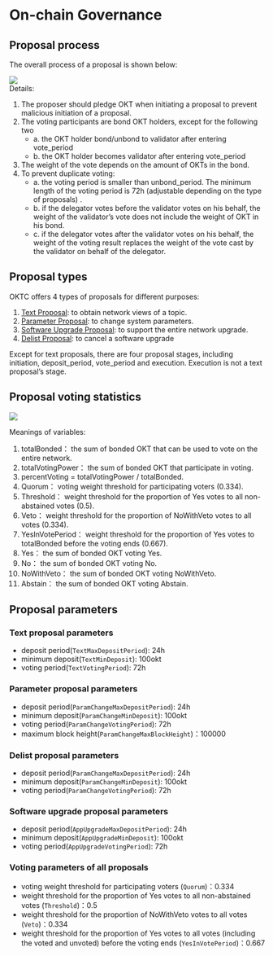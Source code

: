 # On-chain Governance
## Proposal process
The overall process of a proposal is shown below:

![](../../img/OKCProposal.png)   
Details:  
1. The proposer should pledge OKT when initiating a proposal to prevent malicious initiation of a proposal.
2. The voting participants are bond OKT holders, except for the following two
   - a. the OKT holder bond/unbond to validator after entering vote_period
   - b. the OKT holder becomes validator after entering vote_period
3. The weight of the vote depends on the amount of OKTs in the bond.
4. To prevent duplicate voting:
   - a. the voting period is smaller than unbond_period. The minimum length of the voting period is 72h (adjustable depending on the type of proposals) .
   - b. if the delegator votes before the validator votes on his behalf, the weight of the validator’s vote does not include the weight of OKT in his bond.
   - c. if the delegator votes after the validator votes on his behalf, the weight of the voting result replaces the weight of the vote cast by the validator on behalf of the delegator.

## Proposal types
OKTC offers 4 types of proposals for different purposes:
1. [Text Proposal](#text-proposal-parameters): to obtain network views of a topic.
2. [Parameter Proposal](#parameter-proposal-parameters): to change system parameters.
3. [Software Upgrade Proposal](#software-upgrade-proposal-parameters): to support the entire network upgrade.
4. [Delist Proposal](#delist-proposal-parameters): to cancel a software upgrade

Except for text proposals, there are four proposal stages, including initiation, deposit_period, vote_period and execution. Execution is not a text proposal’s stage.

## Proposal voting statistics

![](../../img/gov-tally.png)

Meanings of variables:   
1. totalBonded： the sum of bonded OKT that can be used to vote on the entire network.
2. totalVotingPower： the sum of bonded OKT that participate in voting.
3. percentVoting = totalVotingPower / totalBonded.
4. Quorum： voting weight threshold for participating voters (0.334).
5. Threshold： weight threshold for the proportion of Yes votes to all non-abstained votes (0.5).
6. Veto： weight threshold for the proportion of NoWithVeto votes to all votes (0.334).
7. YesInVotePeriod： weight threshold for the proportion of Yes votes to totalBonded before the voting ends (0.667).
8. Yes： the sum of bonded OKT voting Yes.
9. No： the sum of bonded OKT voting No.
10. NoWithVeto： the sum of bonded OKT voting NoWithVeto.
11. Abstain： the sum of bonded OKT voting Abstain.

## Proposal parameters
### Text proposal parameters
* deposit period(`TextMaxDepositPeriod`): 24h   
* minimum deposit(`TextMinDeposit`): 100okt  
* voting period(`TextVotingPeriod`): 72h

### Parameter proposal parameters
* deposit period(`ParamChangeMaxDepositPeriod`): 24h   
* minimum deposit(`ParamChangeMinDeposit`): 100okt  
* voting period(`ParamChangeVotingPeriod`): 72h   
* maximum block height(`ParamChangeMaxBlockHeight`)：100000

### Delist proposal parameters
* deposit period(`ParamChangeMaxDepositPeriod`): 24h   
* minimum deposit(`ParamChangeMinDeposit`): 100okt  
* voting period(`ParamChangeVotingPeriod`): 72h

### Software upgrade proposal parameters
* deposit period(`AppUpgradeMaxDepositPeriod`): 24h   
* minimum deposit(`AppUpgradeMinDeposit`): 100okt   
* voting period(`AppUpgradeVotingPeriod`): 72h

### Voting parameters of all proposals
* voting weight threshold for participating voters (`Quorum`)：0.334   
* weight threshold for the proportion of Yes votes to all non-abstained votes (`Threshold`)：0.5   
* weight threshold for the proportion of NoWithVeto votes to all votes (`Veto`)：0.334  
* weight threshold for the proportion of Yes votes to all votes (including the voted and unvoted) before the voting ends (`YesInVotePeriod`)：0.667
